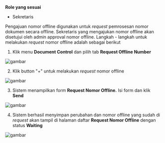 **Role yang sesuai**

- Sekretaris

Pengajuan nomor offline digunakan untuk *request* pemrosesan nomor dokumen secara offline. Sekretaris yang mengajukan nomor offline akan disetujui oleh admin approval nomor offline. Langkah - langkah untuk melakukan *request* nomor offline adalah sebagai berikut

1. Klik menu **Document Control** dan pilih tab **Request Offline Number**

![gambar](SC_AgendaKendali/AG19.png)

2. Klik button "+" untuk melakukan *request* nomor offline

![gambar](SC_AgendaKendali/AG20.png)

3. Sistem menampilkan form **Request Nomor Offline.** Isi form dan klik **Send**

![gambar](SC_AgendaKendali/AG21.png)

4. Sistem berhasil menyimpan perubahan dan nomor offline yang sudah di *request* akan tampil di halaman daftar **Request Nomor Offline** dengan status **Waiting**

![gambar](SC_AgendaKendali/AG22.png)
